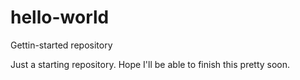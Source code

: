 hello-world
===========

Gettin-started repository

Just a starting repository. Hope I'll be able to finish this pretty soon.
